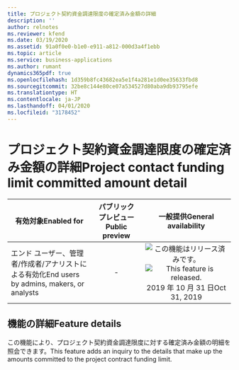 ```yaml
---
title: プロジェクト契約資金調達限度の確定済み金額の詳細
description: ''
author: relnotes
ms.reviewer: kfend
ms.date: 03/19/2020
ms.assetid: 91a0f0e0-b1e0-e911-a812-000d3a4f1ebb
ms.topic: article
ms.service: business-applications
ms.author: rumant
dynamics365pdf: true
ms.openlocfilehash: 1d359b8fc43682ea5e1f4a281e1d0ee35633fbd8
ms.sourcegitcommit: 32be8c144e80ce07a534527d80aba9db93795efe
ms.translationtype: HT
ms.contentlocale: ja-JP
ms.lasthandoff: 04/01/2020
ms.locfileid: "3178452"
---
```

# <a name="project-contact-funding-limit-committed-amount-detail"></a><span data-ttu-id="79228-102">プロジェクト契約資金調達限度の確定済み金額の詳細</span><span class="sxs-lookup"><span data-stu-id="79228-102">Project contact funding limit committed amount detail</span></span>


| <span data-ttu-id="79228-103">有効対象</span><span class="sxs-lookup"><span data-stu-id="79228-103">Enabled for</span></span>    |  <span data-ttu-id="79228-104">パブリック プレビュー</span><span class="sxs-lookup"><span data-stu-id="79228-104">Public preview</span></span> | <span data-ttu-id="79228-105">一般提供</span><span class="sxs-lookup"><span data-stu-id="79228-105">General availability</span></span> | 
| ---------- | :----------: |:----------: |
|<span data-ttu-id="79228-106">エンド ユーザー、管理者/作成者/アナリストによる有効化</span><span class="sxs-lookup"><span data-stu-id="79228-106">End users by admins, makers, or analysts</span></span>|-| <span data-ttu-id="79228-107">![この機能はリリース済みです。](/dynamics365-release-plan/media/green-checkmark.png "この機能はリリース済みです。")</span><span class="sxs-lookup"><span data-stu-id="79228-107">![This feature is released.](/dynamics365-release-plan/media/green-checkmark.png "This feature is released.")</span></span> <span data-ttu-id="79228-108">2019 年 10 月 31 日</span><span class="sxs-lookup"><span data-stu-id="79228-108">Oct 31, 2019</span></span>|






## <a name="feature-details"></a><span data-ttu-id="79228-109">機能の詳細</span><span class="sxs-lookup"><span data-stu-id="79228-109">Feature details</span></span>
<!--feature detail start -->
<span data-ttu-id="79228-110">この機能により、プロジェクト契約資金調達限度に対する確定済み金額の明細を照会できます。</span><span class="sxs-lookup"><span data-stu-id="79228-110">This feature adds an inquiry to the details that make up the amounts committed to the project contract funding limit.</span></span>
<!--feature detail end -->









